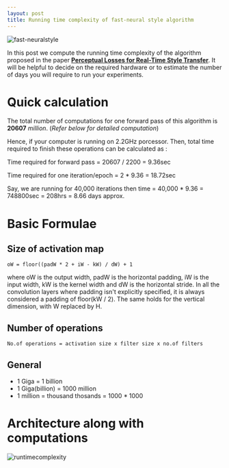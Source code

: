 ```yaml
---
layout: post
title: Running time complexity of fast-neural style algorithm
---
```



![fast-neuralstyle](https://cloud.githubusercontent.com/assets/8801972/22820236/dbd7fd76-ef9b-11e6-97ad-43e9cc149c5d.jpg)

In this post we compute the running time complexity of the algorithm proposed in the paper 
**[Perceptual Losses for Real-Time Style Transfer](http://cs.stanford.edu/people/jcjohns/eccv16/)**. It will be helpful to decide on the required hardware or to estimate the number of days you will require to run your experiments.

# Quick calculation

The total number of computations for one forward pass of this algorithm is **20607** *million*. (*Refer below for detailed computation*)

Hence, if your computer is running on 2.2GHz porcessor. Then, total time required to finish these operations can be calculated as : 

Time required for forward pass = 20607 / 2200 = 9.36sec

Time required for one iteration/epoch = 2 * 9.36 = 18.72sec

Say, we are running for 40,000 iterations then time = 40,000 * 9.36 = 748800sec = 208hrs = 8.66 days approx.


# Basic Formulae

## Size of activation map

`oW = floor((padW * 2 + iW - kW) / dW) + 1`

where oW is the output width, padW is the horizontal padding, iW is the input width, kW is the kernel width and dW is the horizontal stride. In all the convolution layers where padding isn't explicitly specified, it is always considered a padding of floor(kW / 2). The same holds for the vertical dimension, with W replaced by H.

## Number of operations

`No.of operations = activation size x filter size x no.of filters`

## General

* 1 Giga = 1 billion
* 1 Giga(billion) = 1000 million
* 1 million = thousand thosands = 1000 * 1000

# Architecture along with computations

![runtimecomplexity](https://cloud.githubusercontent.com/assets/8801972/22853669/affeeb3c-f082-11e6-887c-80f5dc7aadbc.jpg)
